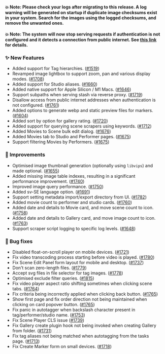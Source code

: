 #### 💥 Note: Please check your logs after migrating to this release. A log warning will be generated on startup if duplicate image checksums exist in your system. Search for the images using the logged checksums, and remove the unwanted ones.

#### 💥 Note: The system will now stop serving requests if authentication is not configured and it detects a connection from public internet. See [this link](https://github.com/stashapp/stash/wiki/Authentication-Required-When-Accessing-Stash-From-the-Internet) for details.

### ✨ New Features
* Added support for Tag hierarchies. ([#1519](https://github.com/stashapp/stash/pull/1519))
* Revamped image lightbox to support zoom, pan and various display modes. ([#1708](https://github.com/stashapp/stash/pull/1708))
* Added support for Studio aliases. ([#1660](https://github.com/stashapp/stash/pull/1660))
* Added native support for Apple Silicon / M1 Macs. ([#1646](https://github.com/stashapp/stash/pull/1646))
* Support subpaths when serving stash via reverse proxy. ([#1719](https://github.com/stashapp/stash/pull/1719))
* Disallow access from public internet addresses when authentication is not configured. ([#1761](https://github.com/stashapp/stash/pull/1761))
* Added options to generate webp and static preview files for markers. ([#1604](https://github.com/stashapp/stash/pull/1604))
* Added sort by option for gallery rating. ([#1720](https://github.com/stashapp/stash/pull/1720))
* Added support for querying scene scrapers using keywords. ([#1712](https://github.com/stashapp/stash/pull/1712))
* Added Movies to Scene bulk edit dialog. ([#1676](https://github.com/stashapp/stash/pull/1676))
* Added Movies tab to Studio and Performer pages. ([#1675](https://github.com/stashapp/stash/pull/1675))
* Support filtering Movies by Performers. ([#1675](https://github.com/stashapp/stash/pull/1675))

### 🎨 Improvements
* Optimised image thumbnail generation (optionally using `libvips`) and made optional. ([#1655](https://github.com/stashapp/stash/pull/1655))
* Added missing image table indexes, resulting in a significant performance improvement. ([#1740](https://github.com/stashapp/stash/pull/1740))
* Improved image query performance. ([#1750](https://github.com/stashapp/stash/pull/1750))
* Added sv-SE language option. ([#1691](https://github.com/stashapp/stash/pull/1691))
* Support setting metadata import/export directory from UI. ([#1782](https://github.com/stashapp/stash/pull/1782))
* Added movie count to performer and studio cards. ([#1760](https://github.com/stashapp/stash/pull/1760))
* Added date and details to Movie card, and move scene count to icon. ([#1758](https://github.com/stashapp/stash/pull/1758))
* Added date and details to Gallery card, and move image count to icon. ([#1763](https://github.com/stashapp/stash/pull/1763))
* Support scraper script logging to specific log levels. ([#1648](https://github.com/stashapp/stash/pull/1648))

### 🐛 Bug fixes
* Disabled float-on-scroll player on mobile devices. ([#1721](https://github.com/stashapp/stash/pull/1721))
* Fix video transcoding process starting before video is played. ([#1780](https://github.com/stashapp/stash/pull/1780))
* Fix Scene Edit Panel form layout for mobile and desktop. ([#1737](https://github.com/stashapp/stash/pull/1737))
* Don't scan zero-length files. ([#1779](https://github.com/stashapp/stash/pull/1779))
* Accept svg files in file selector for tag images. ([#1778](https://github.com/stashapp/stash/pull/1778))
* Optimised exclude filter queries. ([#1815](https://github.com/stashapp/stash/pull/1815))
* Fix video player aspect ratio shifting sometimes when clicking scene tabs. ([#1764](https://github.com/stashapp/stash/pull/1764))
* Fix criteria being incorrectly applied when clicking back button. ([#1765](https://github.com/stashapp/stash/pull/1765))
* Show first page and fix order direction not being maintained when clicking on card popover button. ([#1765](https://github.com/stashapp/stash/pull/1765))
* Fix panic in autotagger when backslash character present in tag/performer/studio name. ([#1753](https://github.com/stashapp/stash/pull/1753))
* Fix Scene Player CLS issue ([#1739](https://github.com/stashapp/stash/pull/1739))
* Fix Gallery create plugin hook not being invoked when creating Gallery from folder. ([#1731](https://github.com/stashapp/stash/pull/1731)) 
* Fix tag aliases not being matched when autotagging from the tasks page. ([#1713](https://github.com/stashapp/stash/pull/1713))
* Fix Create Marker form on small devices. ([#1718](https://github.com/stashapp/stash/pull/1718))
